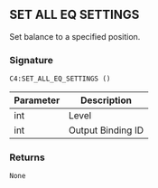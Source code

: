 ## SET ALL EQ SETTINGS

Set balance to a specified position.


### Signature

`C4:SET_ALL_EQ_SETTINGS ()`


| Parameter | Description |
| --- | --- |
| int | Level |
| int | Output Binding ID |


### Returns

`None`